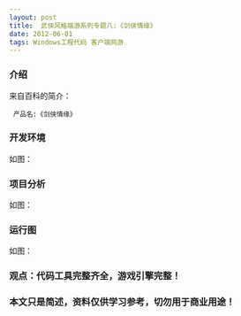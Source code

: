 ```yaml
---
layout: post
title:  武侠风格端游系列专题八:《剑侠情缘》
date: 2012-06-01
tags: Windows工程代码 客户端网游
---
```



### 介绍


来自百科的简介：

	 产品名:《剑侠情缘》



### 开发环境

如图：

### 项目分析

如图：

### 运行图

如图：


### 观点：代码工具完整齐全，游戏引擎完整！


### 本文只是简述，资料仅供学习参考，切勿用于商业用途！
